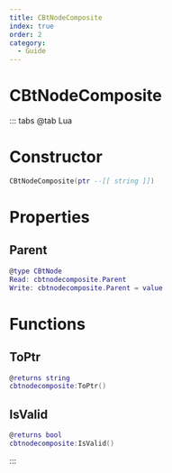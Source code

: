 ```yaml
---
title: CBtNodeComposite
index: true
order: 2
category:
  - Guide
---
```


# CBtNodeComposite

::: tabs
@tab Lua
# Constructor
```lua
CBtNodeComposite(ptr --[[ string ]])
```
# Properties
## Parent 
```lua
@type CBtNode
Read: cbtnodecomposite.Parent
Write: cbtnodecomposite.Parent = value
```
# Functions
## ToPtr
```lua
@returns string
cbtnodecomposite:ToPtr()
```
## IsValid
```lua
@returns bool
cbtnodecomposite:IsValid()
```

:::
